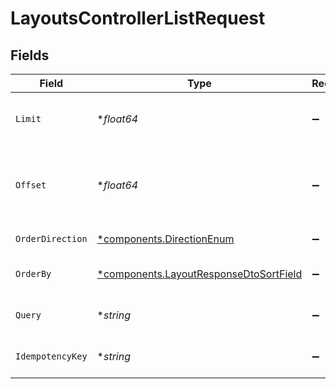 # LayoutsControllerListRequest


## Fields

| Field                                                                                           | Type                                                                                            | Required                                                                                        | Description                                                                                     |
| ----------------------------------------------------------------------------------------------- | ----------------------------------------------------------------------------------------------- | ----------------------------------------------------------------------------------------------- | ----------------------------------------------------------------------------------------------- |
| `Limit`                                                                                         | **float64*                                                                                      | :heavy_minus_sign:                                                                              | Number of items to return per page                                                              |
| `Offset`                                                                                        | **float64*                                                                                      | :heavy_minus_sign:                                                                              | Number of items to skip before starting to return results                                       |
| `OrderDirection`                                                                                | [*components.DirectionEnum](../../models/components/directionenum.md)                           | :heavy_minus_sign:                                                                              | Direction of sorting                                                                            |
| `OrderBy`                                                                                       | [*components.LayoutResponseDtoSortField](../../models/components/layoutresponsedtosortfield.md) | :heavy_minus_sign:                                                                              | Field to sort the results by                                                                    |
| `Query`                                                                                         | **string*                                                                                       | :heavy_minus_sign:                                                                              | Search query to filter layouts                                                                  |
| `IdempotencyKey`                                                                                | **string*                                                                                       | :heavy_minus_sign:                                                                              | A header for idempotency purposes                                                               |